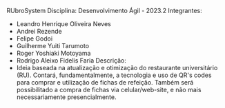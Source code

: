 RUbroSystem
Disciplina: Desenvolvimento Ágil - 2023.2
Integrantes:
- Leandro Henrique Oliveira Neves
- Andrei Rezende
- Felipe Godoi
- Guilherme Yuiti Tarumoto
- Roger Yoshiaki Motoyama
- Rodrigo Aleixo Fidelis Faria
Descrição:
- Ideia baseada na atualização e otimização do restaurante universitário (RU). Contará, fundamentalmente, a tecnologia e uso de QR's codes para comprar e utilização de fichas de refeição. Também será possibilitado a compra de fichas via celular/web-site, e não mais necessariamente presencialmente.

